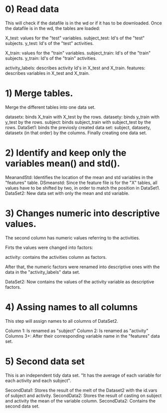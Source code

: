 # 0) Read data 

This will check if the datafile is in the wd or if it has to be downloaded. Once the datafile is in the wd, the tables are loaded:

X_test: values for the "test" variables.
subject_test: Id's of the "test" subjects.
y_test: Id's of the "test" activities.

X_train: values for the "train" variables.
subject_train: Id's of the "train" subjects.
y_train: Id's of the "train" activities.

activity_labels: describes activity Id's in X_test and X_train.
features: describes variables in X_test and X_train.

# 1) Merge tables.
Merge the different tables into one data set. 

datasetx: binds X_train with X_test by the rows.
datasety: binds y_train with y_test by the rows.
subject:  binds subject_train with subject_test by the rows.
DataSet1: binds the previosly created data set: subject, datasety, datasetx (in that order) by the columns. Finally creating
one data set.

# 2) Identify and keep only the variables mean() and std().


MeanandStd: Identifies the location of the mean and std variables in the "features" table.
DSmeanstd:  Since the feature file is for the "X" tables, all values have to be shifted by two, in order to match
the position in DataSet1.
DataSet2: New data set with only the mean and std variable.

# 3) Changes numeric into descriptive values.

The second column has numeric values referring to the activities.

Firts the values were changed into factors:

activity: contains the activities column as factors.

After that, the numeric factors were renamed into descriptive ones with the data in 
the "activity_labels" data set.

DataSet2: Now contains the values of the activity variable as descriptive factors.

# 4) Assing names to all columns

This step will assign names to all columns of DataSet2.

Column 1: Is renamed as "subject"
Column 2: Is renamed as "activity" 
Columns 3+: After their corresponding variable name in the "features" data set. 

# 5) Second data set

This is an independent tidy data set. "It has the average of each variable for each activity and each subject".

SecondData1: Stores the result of the melt of the Dataset2 with the id.vars of subject and activity.
SecondData2: Stores the result of casting on subject and activity the mean of the variable column.
SecondData2: Contains the second data set.
